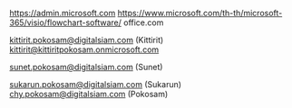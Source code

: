 
https://admin.microsoft.com
https://www.microsoft.com/th-th/microsoft-365/visio/flowchart-software/
office.com

kittirit.pokosam@digitalsiam.com (Kittirit)
kittirit@kittiritpokosam.onmicrosoft.com

sunet.pokosam@digitalsiam.com (Sunet)

sukarun.pokosam@digitalsiam.com (Sukarun)
chy.pokosam@digitalsiam.com (Pokosam)

